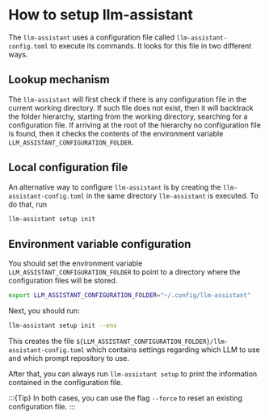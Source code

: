 # How to setup llm-assistant

The `llm-assistant` uses a configuration file called `llm-assistant-config.toml`
to execute its commands. It looks for this file in two different ways.

## Lookup mechanism

The `llm-assistant` will first check if there is any configuration file in the current
working directory. If such file does not exist, then it will backtrack the folder
hierarchy, starting from the working directory, searching for a configuration file. If
arriving at the root of the hierarchy no configuration file is found, then it checks the
contents of the environment variable `LLM_ASSISTANT_CONFIGURATION_FOLDER`.

## Local configuration file

An alternative way to configure `llm-assistant` is by creating the `llm-assistant-config.toml`
in the same directory `llm-assistant` is executed. To do that, run

```bash
llm-assistant setup init
```

## Environment variable configuration

You should set the environment variable `LLM_ASSISTANT_CONFIGURATION_FOLDER` to
point to a directory where the configuration files will be stored.

```bash
export LLM_ASSISTANT_CONFIGURATION_FOLDER="~/.config/llm-assistant"
```

Next, you should run:

```bash
llm-assistant setup init --env
```

This creates the file `${LLM_ASSISTANT_CONFIGURATION_FOLDER}/llm-assistant-config.toml`
which contains settings regarding which LLM to use and which prompt repository to use.

After that, you can always run `llm-assistant setup` to print the information contained
in the configuration file.


:::{Tip}
In both cases, you can use the flag `--force` to reset an existing configuration file.
:::
